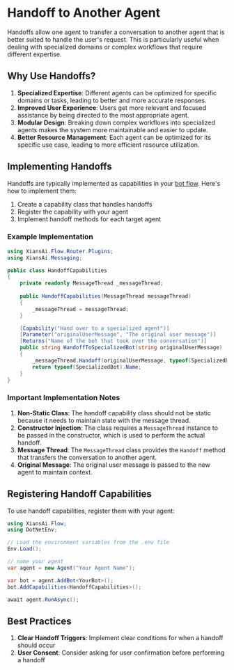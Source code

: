 # Handoff to Another Agent

Handoffs allow one agent to transfer a conversation to another agent that is better suited to handle the user's request. This is particularly useful when dealing with specialized domains or complex workflows that require different expertise.

## Why Use Handoffs?

1. **Specialized Expertise**: Different agents can be optimized for specific domains or tasks, leading to better and more accurate responses.
2. **Improved User Experience**: Users get more relevant and focused assistance by being directed to the most appropriate agent.
3. **Modular Design**: Breaking down complex workflows into specialized agents makes the system more maintainable and easier to update.
4. **Better Resource Management**: Each agent can be optimized for its specific use case, leading to more efficient resource utilization.

## Implementing Handoffs

Handoffs are typically implemented as capabilities in your [bot flow](../1-getting-started/2-first-agent.md). Here's how to implement them:

1. Create a capability class that handles handoffs
2. Register the capability with your agent
3. Implement handoff methods for each target agent

### Example Implementation

```csharp
using XiansAi.Flow.Router.Plugins;
using XiansAi.Messaging;

public class HandoffCapabilities
{
    private readonly MessageThread _messageThread;
    
    public HandoffCapabilities(MessageThread messageThread)
    {
        _messageThread = messageThread;
    }

    [Capability("Hand over to a specialized agent")]
    [Parameter("originalUserMessage", "The original user message")]
    [Returns("Name of the bot that took over the conversation")]
    public string HandoffToSpecializedBot(string originalUserMessage)
    {
        _messageThread.Handoff(originalUserMessage, typeof(SpecializedBot));
        return typeof(SpecializedBot).Name;
    }
}
```

### Important Implementation Notes

1. **Non-Static Class**: The handoff capability class should not be static because it needs to maintain state with the message thread.
2. **Constructor Injection**: The class requires a `MessageThread` instance to be passed in the constructor, which is used to perform the actual handoff.
3. **Message Thread**: The `MessageThread` class provides the `Handoff` method that transfers the conversation to another agent.
4. **Original Message**: The original user message is passed to the new agent to maintain context.

## Registering Handoff Capabilities

To use handoff capabilities, register them with your agent:

```csharp
using XiansAi.Flow;
using DotNetEnv;

// Load the environment variables from the .env file
Env.Load();

// name your agent
var agent = new Agent("Your Agent Name");

var bot = agent.AddBot<YourBot>();
bot.AddCapabilities<HandoffCapabilities>();

await agent.RunAsync();
```

## Best Practices

1. **Clear Handoff Triggers**: Implement clear conditions for when a handoff should occur
2. **User Consent**: Consider asking for user confirmation before performing a handoff
